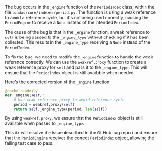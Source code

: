 The bug occurs in the `_engine` function of the `PeriodIndex` class, within the file `pandas/core/indexes/period.py`. The function is using a weak reference to avoid a reference cycle, but it's not being used correctly, causing the `PeriodEngine` to receive a `None` instead of the intended `PeriodIndex`.

The cause of the bug is that in the `_engine` function, a weak reference to `self` is being passed to the `_engine_type` without checking if it has been collected. This results in the `_engine_type` receiving a `None` instead of the `PeriodIndex`.

To fix the bug, we need to modify the `_engine` function to handle the weak reference correctly. We can use the `weakref.proxy` function to create a weak reference proxy for `self` and pass it to the `_engine_type`. This will ensure that the `PeriodIndex` object is still available when needed.

Here's the corrected version of the `_engine` function:

```python
@cache_readonly
def _engine(self):
    # Use weak reference proxy to avoid reference cycle
    period = weakref.proxy(self)
    return self._engine_type(period, len(self))
```

By using `weakref.proxy`, we ensure that the `PeriodIndex` object is still available when passed to `_engine_type`.

This fix will resolve the issue described in the GitHub bug report and ensure that the `PeriodEngine` receives the correct `PeriodIndex` object, allowing the failing test case to pass.